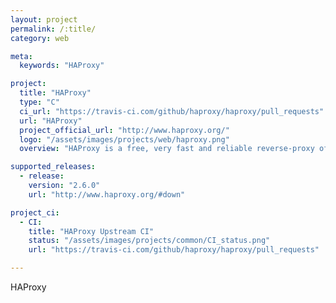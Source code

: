 ```yaml
---
layout: project
permalink: /:title/
category: web

meta:
  keywords: "HAProxy"

project:
  title: "HAProxy"
  type: "C"
  ci_url: "https://travis-ci.com/github/haproxy/haproxy/pull_requests"
  url: "HAProxy"
  project_official_url: "http://www.haproxy.org/"
  logo: "/assets/images/projects/web/haproxy.png"
  overview: "HAProxy is a free, very fast and reliable reverse-proxy offering high availability, load balancing, and proxying for TCP and HTTP-based applications. It is particularly suited for very high traffic web sites and powers a significant portion of the world's most visited ones. Over the years it has become the de-facto standard opensource load balancer, is now shipped with most mainstream Linux distributions, and is often deployed by default in cloud platforms."

supported_releases:
  - release:
    version: "2.6.0"
    url: "http://www.haproxy.org/#down"

project_ci:
  - CI:
    title: "HAProxy Upstream CI"
    status: "/assets/images/projects/common/CI_status.png"
    url: "https://travis-ci.com/github/haproxy/haproxy/pull_requests"

---
```


<p>HAProxy</p>
